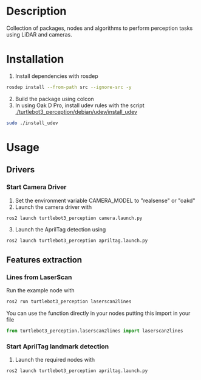 
# Description
Collection of packages, nodes and algorithms to perform perception tasks using LiDAR and cameras.

# Installation
1. Install dependencies with rosdep 
```bash
rosdep install --from-path src --ignore-src -y
```
2. Build the package using colcon
3. In using Oak D Pro, install udev rules with the script [./turtlebot3_perception/debian/udev/install_udev](./turtlebot3_perception/debian/udev/install_udev)
```bash 
sudo ./install_udev
```
# Usage
## Drivers
### Start Camera Driver

1. Set the environment variable CAMERA_MODEL to "realsense" or "oakd"
2. Launch the camera driver with 
```bash 
ros2 launch turtlebot3_perception camera.launch.py
```
3. Launch the AprilTag detection using
```bash 
ros2 launch turtlebot3_perception apriltag.launch.py
```
## Features extraction
### Lines from LaserScan
Run the example node with
```bash 
ros2 run turtlebot3_perception laserscan2lines
```

You can use the function directly in your nodes putting this import in your file
```python
from turtlebot3_perception.laserscan2lines import laserscan2lines
```

### Start AprilTag landmark detection

1. Launch the required nodes with
```bash 
ros2 launch turtlebot3_perception apriltag.launch.py
```
